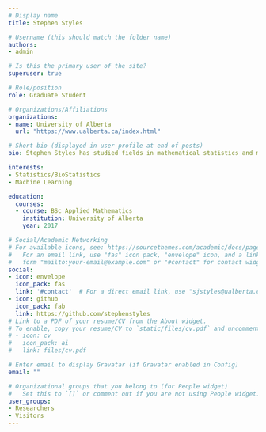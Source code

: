 ```yaml
---
# Display name
title: Stephen Styles

# Username (this should match the folder name)
authors:
- admin

# Is this the primary user of the site?
superuser: true

# Role/position
role: Graduate Student

# Organizations/Affiliations
organizations:
- name: University of Alberta
  url: "https://www.ualberta.ca/index.html"

# Short bio (displayed in user profile at end of posts)
bio: Stephen Styles has studied fields in mathematical statistics and machine learning. During his studies, Stephen has trained as a statistical consultant where he has conducted analysis on varying topics. This year, Stephen will finish his MSc in Statistics at the University of Alberta, completing his research in stochastic processes.

interests:
- Statistics/BioStatistics
- Machine Learning

education:
  courses:
  - course: BSc Applied Mathematics
    institution: University of Alberta
    year: 2017

# Social/Academic Networking
# For available icons, see: https://sourcethemes.com/academic/docs/page-builder/#icons
#   For an email link, use "fas" icon pack, "envelope" icon, and a link in the
#   form "mailto:your-email@example.com" or "#contact" for contact widget.
social:
- icon: envelope
  icon_pack: fas
  link: '#contact'  # For a direct email link, use "sjstyles@ualberta.ca".
- icon: github
  icon_pack: fab
  link: https://github.com/stephenstyles
# Link to a PDF of your resume/CV from the About widget.
# To enable, copy your resume/CV to `static/files/cv.pdf` and uncomment the lines below.
# - icon: cv
#   icon_pack: ai
#   link: files/cv.pdf

# Enter email to display Gravatar (if Gravatar enabled in Config)
email: ""

# Organizational groups that you belong to (for People widget)
#   Set this to `[]` or comment out if you are not using People widget.
user_groups:
- Researchers
- Visitors
---
```



